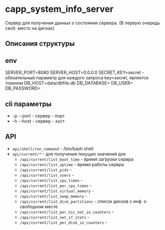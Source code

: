 # capp_system_info_server

Сервер для получения данных о состоянии сервера. (В первую очередь своб. место на дисках)

## Описания структуры

## env

SERVER_PORT=8080
SERVER_HOST=0.0.0.0
SECRET_KEY=secret - обязательный параметр для каждого запроса key=secret, является токеном
DB_HOST=data/dbfile.db
DB_DATABASE=
DB_USER=
DB_PASSWORD=

## cli параметры

* -p --port - сервер - порт
* -h --host - сервер - хост

## API

- `api/shell/run_command` - /bin/bash shell
- `api/current/*` - для получения текущих значений для
  - `/api/current/list_boot_time` - время загрузки сервра 
  - `/api/current/list_uptime` - время работы сервра 
  - `/api/current/list_pids` - 
  - `/api/current/list_users` - 
  - `/api/current/list_cpu_times` - 
  - `/api/current/list_per_cpu_times` - 
  - `/api/current/list_virtual_memory` - 
  - `/api/current/list_swap_memory` - 
  - `/api/current/list_disk_partitions` - список дисков с инф. о свободном месте
  - `/api/current/list_per_nic_net_io_counters` - 
  - `/api/current/list_net_if_stats` - 
  - `/api/current/list_per_disk_io_counters` - 